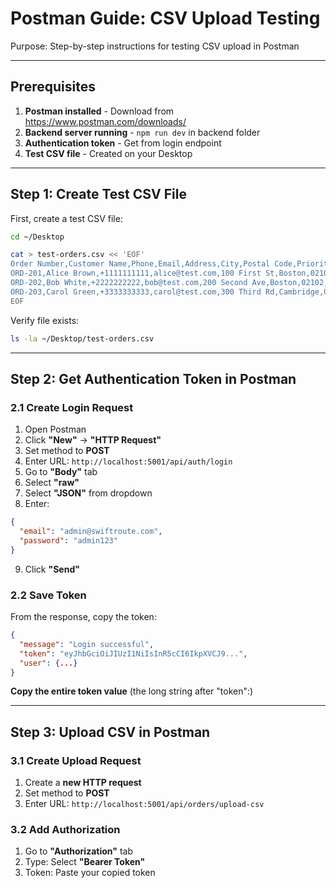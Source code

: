 # Postman Guide: CSV Upload Testing

Purpose: Step-by-step instructions for testing CSV upload in Postman

---

## Prerequisites

1. **Postman installed** - Download from https://www.postman.com/downloads/
2. **Backend server running** - `npm run dev` in backend folder
3. **Authentication token** - Get from login endpoint
4. **Test CSV file** - Created on your Desktop

---

## Step 1: Create Test CSV File

First, create a test CSV file:

```bash
cd ~/Desktop

cat > test-orders.csv << 'EOF'
Order Number,Customer Name,Phone,Email,Address,City,Postal Code,Priority,Notes
ORD-201,Alice Brown,+1111111111,alice@test.com,100 First St,Boston,02101,NORMAL,Ring doorbell
ORD-202,Bob White,+2222222222,bob@test.com,200 Second Ave,Boston,02102,HIGH,Leave with neighbor
ORD-203,Carol Green,+3333333333,carol@test.com,300 Third Rd,Cambridge,02139,URGENT,Call before delivery
EOF
```

Verify file exists:
```bash
ls -la ~/Desktop/test-orders.csv
```

---

## Step 2: Get Authentication Token in Postman

### 2.1 Create Login Request

1. Open Postman
2. Click **"New"** → **"HTTP Request"**
3. Set method to **POST**
4. Enter URL: `http://localhost:5001/api/auth/login`
5. Go to **"Body"** tab
6. Select **"raw"**
7. Select **"JSON"** from dropdown
8. Enter:
```json
{
  "email": "admin@swiftroute.com",
  "password": "admin123"
}
```
9. Click **"Send"**

### 2.2 Save Token

From the response, copy the token:
```json
{
  "message": "Login successful",
  "token": "eyJhbGciOiJIUzI1NiIsInR5cCI6IkpXVCJ9...",
  "user": {...}
}
```

**Copy the entire token value** (the long string after "token":)

---

## Step 3: Upload CSV in Postman

### 3.1 Create Upload Request

1. Create a **new HTTP request**
2. Set method to **POST**
3. Enter URL: `http://localhost:5001/api/orders/upload-csv`

### 3.2 Add Authorization

1. Go to **"Authorization"** tab
2. Type: Select **"Bearer Token"**
3. Token: Paste your copied token
   